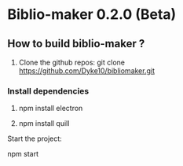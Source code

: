 # Biblio-maker 0.2.0 (Beta)

## How to build biblio-maker ?

1. Clone the github repos:
git clone https://github.com/Dyke10/bibliomaker.git

### Install dependencies

1. npm install electron

2. npm install quill

Start the project:

npm start

